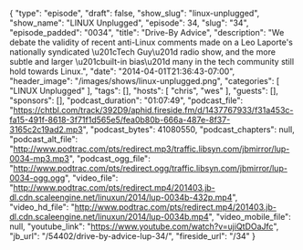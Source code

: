 {
  "type": "episode",
  "draft": false,
  "show_slug": "linux-unplugged",
  "show_name": "LINUX Unplugged",
  "episode": 34,
  "slug": "34",
  "episode_padded": "0034",
  "title": "Drive-By Advice",
  "description": "We debate the validity of recent anti-Linux comments made on a Leo Laporte's nationally syndicated \u201cTech Guy\u201d radio show, and the more subtle and larger \u201cbuilt-in bias\u201d many in the tech community still hold towards Linux.",
  "date": "2014-04-01T21:36:43-07:00",
  "header_image": "/images/shows/linux-unplugged.png",
  "categories": [
    "LINUX Unplugged"
  ],
  "tags": [],
  "hosts": [
    "chris",
    "wes"
  ],
  "guests": [],
  "sponsors": [],
  "podcast_duration": "01:07:49",
  "podcast_file": "https://chtbl.com/track/392D9/aphid.fireside.fm/d/1437767933/f31a453c-fa15-491f-8618-3f71f1d565e5/fea0b80b-666a-487e-8f37-3165c2c19ad2.mp3",
  "podcast_bytes": 41080550,
  "podcast_chapters": null,
  "podcast_alt_file": "http://www.podtrac.com/pts/redirect.mp3/traffic.libsyn.com/jbmirror/lup-0034-mp3.mp3",
  "podcast_ogg_file": "http://www.podtrac.com/pts/redirect.ogg/traffic.libsyn.com/jbmirror/lup-0034-ogg.ogg",
  "video_file": "http://www.podtrac.com/pts/redirect.mp4/201403.jb-dl.cdn.scaleengine.net/linuxun/2014/lup-0034b-432p.mp4",
  "video_hd_file": "http://www.podtrac.com/pts/redirect.mp4/201403.jb-dl.cdn.scaleengine.net/linuxun/2014/lup-0034b.mp4",
  "video_mobile_file": null,
  "youtube_link": "https://www.youtube.com/watch?v=ujiQtDOaJfc",
  "jb_url": "/54402/drive-by-advice-lup-34/",
  "fireside_url": "/34"
}

